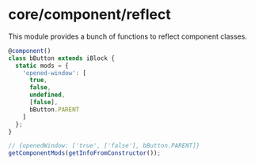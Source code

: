 # core/component/reflect

This module provides a bunch of functions to reflect component classes.

```js
@component()
class bButton extends iBlock {
  static mods = {
    'opened-window': [
      true,
      false,
      undefined,
      [false],
      bButton.PARENT
    ]
  };
}

// {openedWindow: ['true', ['false'], bButton.PARENT]}
getComponentMods(getInfoFromConstructor());
```
